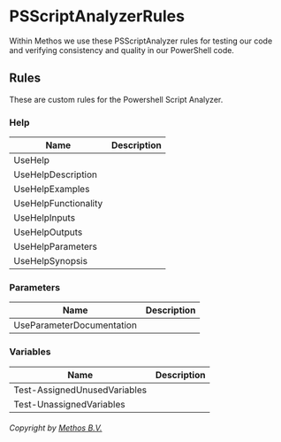 # PSScriptAnalyzerRules
Within Methos we use these PSScriptAnalyzer rules for testing our code and verifying consistency and quality in our PowerShell code.

## Rules
These are custom rules for the Powershell Script Analyzer.

### Help
| Name                  | Description                                                   |
| --------------------- | ------------------------------------------------------------- |
| UseHelp               |   |
| UseHelpDescription    |   |
| UseHelpExamples       |   |
| UseHelpFunctionality  |   |
| UseHelpInputs         |   |
| UseHelpOutputs        |   |
| UseHelpParameters     |   |
| UseHelpSynopsis       |   |

### Parameters
| Name                      | Description                                                   |
| ------------------------- | ------------------------------------------------------------- |
| UseParameterDocumentation |   |

### Variables
| Name                         | Description                                                   |
| ---------------------------- | ------------------------------------------------------------- |
| Test-AssignedUnusedVariables |   |
| Test-UnassignedVariables     |   |



###### Copyright by [Methos B.V.](http://www.methos.nl "Methos")